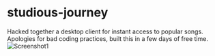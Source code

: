 # studious-journey
Hacked together a desktop client for instant access to popular songs. Apologies for bad coding practices, built this in a few days of free time.
![Screenshot1](https://ibb.co/bAi8NJ)
